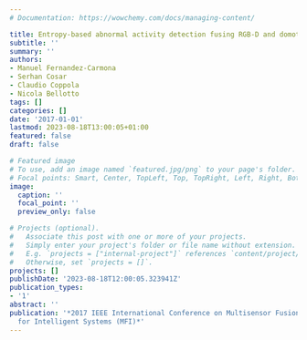 ```yaml
---
# Documentation: https://wowchemy.com/docs/managing-content/

title: Entropy-based abnormal activity detection fusing RGB-D and domotic sensors
subtitle: ''
summary: ''
authors:
- Manuel Fernandez-Carmona
- Serhan Cosar
- Claudio Coppola
- Nicola Bellotto
tags: []
categories: []
date: '2017-01-01'
lastmod: 2023-08-18T13:00:05+01:00
featured: false
draft: false

# Featured image
# To use, add an image named `featured.jpg/png` to your page's folder.
# Focal points: Smart, Center, TopLeft, Top, TopRight, Left, Right, BottomLeft, Bottom, BottomRight.
image:
  caption: ''
  focal_point: ''
  preview_only: false

# Projects (optional).
#   Associate this post with one or more of your projects.
#   Simply enter your project's folder or file name without extension.
#   E.g. `projects = ["internal-project"]` references `content/project/deep-learning/index.md`.
#   Otherwise, set `projects = []`.
projects: []
publishDate: '2023-08-18T12:00:05.323941Z'
publication_types:
- '1'
abstract: ''
publication: '*2017 IEEE International Conference on Multisensor Fusion and Integration
  for Intelligent Systems (MFI)*'
---
```

